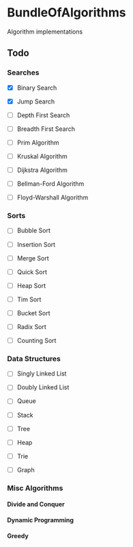 # BundleOfAlgorithms

Algorithm implementations

## Todo

### Searches
- [x] Binary Search
- [x] Jump Search

- [ ] Depth First Search
- [ ] Breadth First Search

- [ ] Prim Algorithm
- [ ] Kruskal Algorithm
- [ ] Dijkstra Algorithm
- [ ] Bellman-Ford Algorithm
- [ ] Floyd-Warshall Algorithm

### Sorts
- [ ] Bubble Sort
- [ ] Insertion Sort

- [ ] Merge Sort
- [ ] Quick Sort
- [ ] Heap Sort
- [ ] Tim Sort

- [ ] Bucket Sort
- [ ] Radix Sort
- [ ] Counting Sort

### Data Structures
- [ ] Singly Linked List
- [ ] Doubly Linked List
- [ ] Queue
- [ ] Stack

- [ ] Tree
- [ ] Heap
- [ ] Trie
- [ ] Graph

### Misc Algorithms

#### Divide and Conquer

#### Dynamic Programming

#### Greedy

